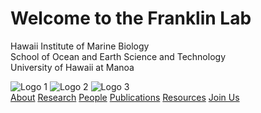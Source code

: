 <!DOCTYPE html>
<html lang="en">
<head>
    <meta charset="UTF-8">
    <meta name="viewport" content="width=device-width, initial-scale=1.0">
    <title>Homepage</title>
    
  <!-- Link to your CSS file -->
 <link rel="stylesheet" href="/css/homepage.css">
</head>

<body>
    <div class="content">
        <h1>Welcome to the Franklin Lab</h1>
          <p>Hawaii Institute of Marine Biology<br> 
          School of Ocean and Earth Science and Technology <br> 
          University of Hawaii at Manoa
          </p>
        <div class="logo-container">
            <img src="/images/HIMB_Stacked Logo_White .png" alt="Logo 1">
            <img src="/images/SOEST_logo.jpg" alt="Logo 2">
            <img src="/images/manoaseal_logo.png" alt="Logo 3">
        </div>
    </div>
</body>

<!-- Call to Action Buttons -->
<div class="cta-section">
  <div class="cta-buttons">
    <a href="/about" class="cta-button">About</a>
    <a href="/research" class="cta-button">Research</a>
    <a href="/people" class="cta-button">People</a>
    <a href="/publications" class="cta-button">Publications</a>
    <a href="/resources" class="cta-button">Resources</a>
    <a href="/want-to-join-us" class="cta-button">Join Us</a>
  </div>
</div>
